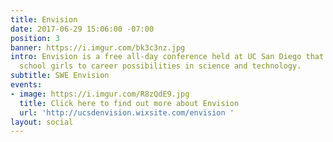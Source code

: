 ```yaml
---
title: Envision
date: 2017-06-29 15:06:00 -07:00
position: 3
banner: https://i.imgur.com/bk3c3nz.jpg
intro: Envision is a free all-day conference held at UC San Diego that exposes high
  school girls to career possibilities in science and technology.
subtitle: SWE Envision
events:
- image: https://i.imgur.com/R8zQdE9.jpg
  title: Click here to find out more about Envision
  url: 'http://ucsdenvision.wixsite.com/envision '
layout: social
---
```


